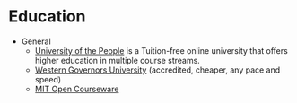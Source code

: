 # Education

- General
  + [University of the People](https://www.uopeople.edu) is a Tuition-free online university that offers higher education in multiple course streams.
  + [Western Governors University](https://www.wgu.edu) (accredited, cheaper, any pace and speed)
  + [MIT Open Courseware](https://ocw.mit.edu/)